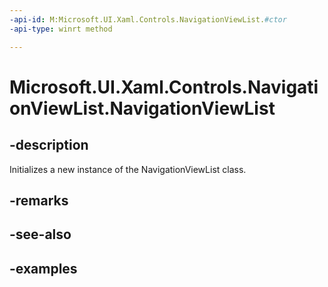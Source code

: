 ```yaml
---
-api-id: M:Microsoft.UI.Xaml.Controls.NavigationViewList.#ctor
-api-type: winrt method

---
```

<!-- Method syntax.
public NavigationViewList.NavigationViewList()
-->

# Microsoft.UI.Xaml.Controls.NavigationViewList.NavigationViewList


## -description

Initializes a new instance of the NavigationViewList class.


## -remarks


## -see-also


## -examples


